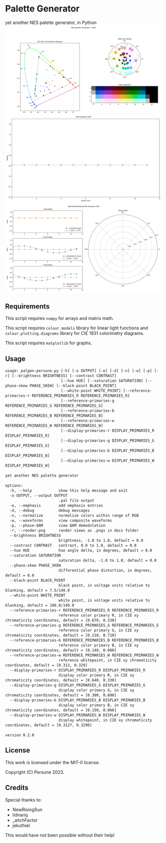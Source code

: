 # Palette Generator

yet another NES palette generator, in Python
<img src="docs/palette sequence.gif">
<img src="docs/waveform sequence.gif">
<img src="docs/QAM sequence.gif">

## Requirements

This script requires `numpy` for arrays and matrix math.

This script requires `colour.models` library for linear light functions and `colour.plotting.diagrams` library for CIE 1931 colorimetry diagrams.

This script requires `matplotlib` for graphs.

## Usage
```
usage: palgen-persune.py [-h] [-o OUTPUT] [-e] [-d] [-n] [-w] [-p] [-r] [--brightness BRIGHTNESS] [--contrast CONTRAST]
                         [--hue HUE] [--saturation SATURATION] [--phase-skew PHASE_SKEW] [--black-point BLACK_POINT]
                         [--white-point WHITE_POINT] [--reference-primaries-r REFERENCE_PRIMARIES_R REFERENCE_PRIMARIES_R]
                         [--reference-primaries-g REFERENCE_PRIMARIES_G REFERENCE_PRIMARIES_G]
                         [--reference-primaries-b REFERENCE_PRIMARIES_B REFERENCE_PRIMARIES_B]
                         [--reference-primaries-w REFERENCE_PRIMARIES_W REFERENCE_PRIMARIES_W]
                         [--display-primaries-r DISPLAY_PRIMARIES_R DISPLAY_PRIMARIES_R]
                         [--display-primaries-g DISPLAY_PRIMARIES_G DISPLAY_PRIMARIES_G]
                         [--display-primaries-b DISPLAY_PRIMARIES_B DISPLAY_PRIMARIES_B]
                         [--display-primaries-w DISPLAY_PRIMARIES_W DISPLAY_PRIMARIES_W]

yet another NES palette generator

options:
  -h, --help            show this help message and exit
  -o OUTPUT, --output OUTPUT
                        .pal file output
  -e, --emphasis        add emphasis entries
  -d, --debug           debug messages
  -n, --normalize       normalize colors within range of RGB
  -w, --waveforms       view composite waveforms
  -p, --phase-QAM       view QAM demodulation
  -r, --render-png      render views as .pngs in docs folder
  --brightness BRIGHTNESS
                        brightness, -1.0 to 1.0, default = 0.0
  --contrast CONTRAST   contrast, 0.0 to 1.0, default = 0.0
  --hue HUE             hue angle delta, in degrees, default = 0.0
  --saturation SATURATION
                        saturation delta, -1.0 to 1.0, default = 0.0
  --phase-skew PHASE_SKEW
                        differential phase distortion, in degrees, default = 0.0
  --black-point BLACK_POINT
                        black point, in voltage units relative to blanking, default = 7.5/140.0
  --white-point WHITE_POINT
                        white point, in voltage units relative to blanking, default = 100.0/140.0
  --reference-primaries-r REFERENCE_PRIMARIES_R REFERENCE_PRIMARIES_R
                        reference color primary R, in CIE xy chromaticity coordinates, default = [0.670, 0.330]
  --reference-primaries-g REFERENCE_PRIMARIES_G REFERENCE_PRIMARIES_G
                        reference color primary G, in CIE xy chromaticity coordinates, default = [0.210, 0.710]
  --reference-primaries-b REFERENCE_PRIMARIES_B REFERENCE_PRIMARIES_B
                        reference color primary B, in CIE xy chromaticity coordinates, default = [0.140, 0.080]
  --reference-primaries-w REFERENCE_PRIMARIES_W REFERENCE_PRIMARIES_W
                        reference whitepoint, in CIE xy chromaticity coordinates, default = [0.313, 0.329]
  --display-primaries-r DISPLAY_PRIMARIES_R DISPLAY_PRIMARIES_R
                        display color primary R, in CIE xy chromaticity coordinates, default = [0.640, 0.330]
  --display-primaries-g DISPLAY_PRIMARIES_G DISPLAY_PRIMARIES_G
                        display color primary G, in CIE xy chromaticity coordinates, default = [0.300, 0.600]
  --display-primaries-b DISPLAY_PRIMARIES_B DISPLAY_PRIMARIES_B
                        display color primary B, in CIE xy chromaticity coordinates, default = [0.150, 0.060]
  --display-primaries-w DISPLAY_PRIMARIES_W DISPLAY_PRIMARIES_W
                        display whitepoint, in CIE xy chromaticity coordinates, default = [0.3127, 0.3290]

version 0.2.0
```

## License

This work is licensed under the MIT-0 license.

Copyright (C) Persune 2023.

## Credits

Special thanks to:
- NewRisingSun
- lidnariq
- _aitchFactor
- jekuthiel

This would have not been possible without their help!

